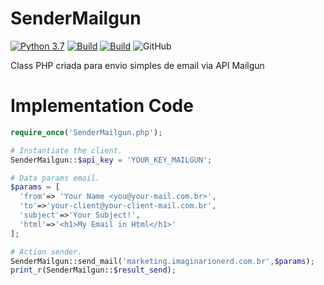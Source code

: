 # SenderMailgun
[![Python 3.7](https://img.shields.io/badge/php-7.3.16-yellow.svg)](https://www.python.org/)
[![Build](https://img.shields.io/badge/Supported_OS-Linux-orange.svg)]()
[![Build](https://img.shields.io/badge/Supported_OS-Mac-orange.svg)]()
![GitHub](https://img.shields.io/github/license/MrCl0wnLab/SenderMailgun?color=blue)

Class PHP criada para envio simples de email via API Mailgun

# Implementation Code
```php
require_once('SenderMailgun.php');

# Instantiate the client.
SenderMailgun::$api_key = 'YOUR_KEY_MAILGUN';

# Data params email.
$params = [
  'from'=> 'Your Name <you@your-mail.com.br>',
  'to'=>'your-client@your-client-mail.com.br',
  'subject'=>'Your Subject!',
  'html'=>'<h1>My Email in Html</h1>'
];

# Action sender.
SenderMailgun::send_mail('marketing.imaginarionerd.com.br',$params);
print_r(SenderMailgun::$result_send);
```
